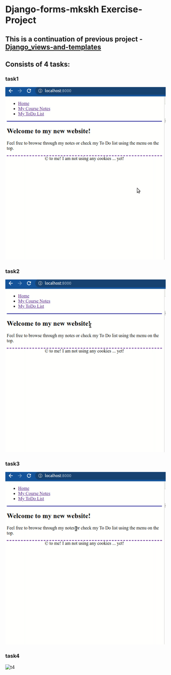 # Django-forms-mkskh Exercise-Project 

## This is a continuation of previous project - [Django_views-and-templates](https://github.com/mkskh/Django_views-and-templates-mkskh/tree/main) 

## Consists of 4 tasks:

### task1
![t1](tasks_visualizations/task1_result.gif)

### task2
![t2](tasks_visualizations/task2_result.gif)

### task3
![t3](tasks_visualizations/task3_result.gif)

### task4
![t4](tasks_visualizations/task4_1_result.gif)

